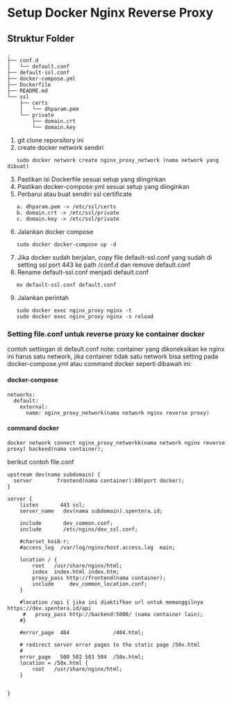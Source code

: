# Setup Docker Nginx Reverse Proxy

## Struktur Folder

```
.
├── conf.d
│   └── default.conf
├── default-ssl.conf
├── docker-compose.yml
├── Dockerfile
├── README.md
└── ssl
    ├── certs
    │   └── dhparam.pem
    └── private
        ├── domain.crt
        └── domain.key
```

1. git clone reporsitory ini
2. create docker network sendiri
```
   sudo docker network create nginx_proxy_network (nama network yang dibuat)
```
3. Pastikan isi Dockerfile sesuai setup yang diinginkan
4. Pastikan docker-compose.yml sesuai setup yang diinginkan
5. Perbarui atau buat sendiri ssl certificate
```
   a. dhparam.pem -> /etc/ssl/certs
   b. domain.crt -> /etc/ssl/private
   c. domain.key -> /etc/ssl/private
```
6. Jalankan docker compose
```
   sudo docker docker-compose up -d
```
7. Jika docker sudah berjalan, copy file default-ssl.conf yang sudah di setting ssl port 443 ke path /conf.d dan remove default.conf
8. Rename default-ssl.conf menjadi default.conf
```
   mv default-ssl.conf default.conf
```
9. Jalankan perintah
```
   sudo docker exec nginx_proxy nginx -t
   sudo docker exec nginx_proxy nginx -s reload
```

### Setting file.conf untuk reverse proxy ke container docker
contoh settingan di default.conf
note: container yang dikoneksikan ke nginx ini harus satu network, jika container tidak satu network bisa setting pada docker-compose.yml atau command docker seperti dibawah ini:
#### docker-compose
```
networks:
  default:
    external:
      name: nginx_proxy_network(nama network nginx reverse proxy)
```
#### command docker
```
docker network connect nginx_proxy_networkk(nama network nginx reverse proxy) backend(nama container);
```
berikut contoh  file.conf

```
upstream dev(nama subdomain) {
  server        frontend(nama container):80(port docker);
}

server {
    listen       443 ssl;
    server_name   dev(nama subdomain).spentera.id;
    
    include       dev_common.conf;
    include       /etc/nginx/dev_ssl.conf;
 
    #charset koi8-r;
    #access_log  /var/log/nginx/host.access.log  main;

    location / {
        root   /usr/share/nginx/html;
        index  index.html index.htm;
        proxy_pass http://frontend(nama container); 
        include     dev_common_location.conf;
    }
    
    #location /api { jika ini diaktifkan url untuk memanggilnya https://dev.spentera.id/api
     #   proxy_pass http://backend:5000/ (nama container lain);
    #}
	
    #error_page  404              /404.html;

    # redirect server error pages to the static page /50x.html
    #
    error_page   500 502 503 504  /50x.html;
    location = /50x.html {
        root   /usr/share/nginx/html;
    }

   
}
```

